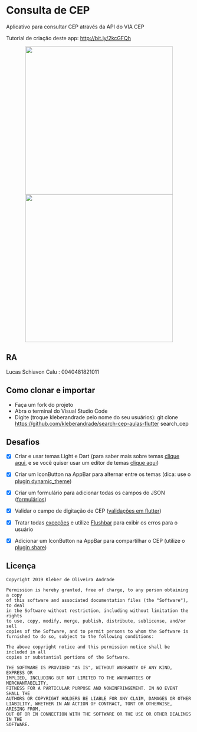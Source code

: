 # Consulta de CEP

Aplicativo para consultar CEP através da API do VIA CEP

Tutorial de criação deste app: http://bit.ly/2kcGFQh

<p align="center">
    <img src="https://i.ibb.co/Vw1461x/Screenshot-2019-11-06-07-54-09-235-com-example-search-cep.png" height="400"/>
    <img src="https://i.ibb.co/wL4CDVQ/Screenshot-2019-11-06-07-54-13-924-com-example-search-cep.png" height="400"/>
</p>

## RA
Lucas Schiavon Calu : 0040481821011

## Como clonar e importar

-   Faça um fork do projeto
-   Abra o terminal do Visual Studio Code
-   Digite (troque kleberandrade pelo nome do seu usuários): git clone https://github.com/kleberandrade/search-cep-aulas-flutter search_cep

## Desafios

- [x] Criar e usar temas Light e Dart (para saber mais sobre temas [clique aqui](https://flutter.dev/docs/cookbook/design/themes), e se você quiser usar um editor de temas [clique aqui](https://rxlabz.github.io/panache/#/))
- [x] Criar um IconButton na AppBar para alternar entre os temas (dica: use o [plugin dynamic_theme](https://pub.dev/packages/dynamic_theme))
- [x] Criar um formulário para adicionar todas os campos do JSON ([formulários](https://flutter.dev/docs/cookbook/forms))
- [x] Validar o campo de digitação de CEP ([validações em flutter](https://medium.com/@nitishk72/form-validation-in-flutter-d762fbc9212c))
- [x] Tratar todas [exceções](https://www.youtube.com/watch?v=qAzxZJ8NRwI) e utilize [Flushbar](https://pub.dev/packages/flushbar) para exibir os erros para o usuário
- [x] Adicionar um IconButton na AppBar para compartilhar o CEP (utilize o [plugin share](https://pub.dev/packages/share))



## Licença

    Copyright 2019 Kleber de Oliveira Andrade
    
    Permission is hereby granted, free of charge, to any person obtaining a copy
    of this software and associated documentation files (the "Software"), to deal
    in the Software without restriction, including without limitation the rights
    to use, copy, modify, merge, publish, distribute, sublicense, and/or sell
    copies of the Software, and to permit persons to whom the Software is
    furnished to do so, subject to the following conditions:
    
    The above copyright notice and this permission notice shall be included in all
    copies or substantial portions of the Software.
    
    THE SOFTWARE IS PROVIDED "AS IS", WITHOUT WARRANTY OF ANY KIND, EXPRESS OR
    IMPLIED, INCLUDING BUT NOT LIMITED TO THE WARRANTIES OF MERCHANTABILITY,
    FITNESS FOR A PARTICULAR PURPOSE AND NONINFRINGEMENT. IN NO EVENT SHALL THE
    AUTHORS OR COPYRIGHT HOLDERS BE LIABLE FOR ANY CLAIM, DAMAGES OR OTHER
    LIABILITY, WHETHER IN AN ACTION OF CONTRACT, TORT OR OTHERWISE, ARISING FROM,
    OUT OF OR IN CONNECTION WITH THE SOFTWARE OR THE USE OR OTHER DEALINGS IN THE
    SOFTWARE.

